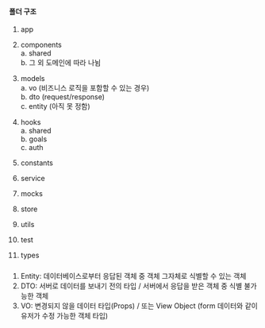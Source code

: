 #### 폴더 구조

1. app

2. components  
   a. shared  
   b. 그 외 도메인에 따라 나뉨

3. models   
   a. vo (비즈니스 로직을 포함할 수 있는 경우)  
   b. dto (request/response)  
   c. entity (아직 못 정함)

4. hooks  
   a. shared  
   b. goals  
   c. auth

5. constants
6. service
7. mocks
8. store
9. utils
10. test
11. types



###
1. Entity: 데이터베이스로부터 응답된 객체 중 객체 그자체로 식별할 수 있는 객체 
2. DTO: 서버로 데이터를 보내기 전의 타입 / 서버에서 응답을 받은 객체 중 식별 불가능한 객체
3. VO: 변경되지 않을 데이터 타입(Props) / 또는 View Object (form 데이터와 같이 유저가 수정 가능한 객체 타입)
